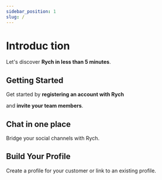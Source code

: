 ```yaml
---
sidebar_position: 1
slug: /
---
```


# Introduc tion

Let's discover **Rych in less than 5 minutes**.

## Getting Started

Get started by **registering an account with Rych**

and **invite your team members**.

## Chat in one place

Bridge your social channels with Rych.

## Build Your Profile

Create a profile for your customer or link to an existing profile.
